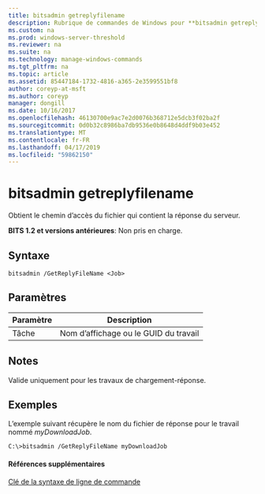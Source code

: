```yaml
---
title: bitsadmin getreplyfilename
description: Rubrique de commandes de Windows pour **bitsadmin getreplyfilename** -Obtient le chemin d’accès du fichier qui contient la réponse du serveur.
ms.custom: na
ms.prod: windows-server-threshold
ms.reviewer: na
ms.suite: na
ms.technology: manage-windows-commands
ms.tgt_pltfrm: na
ms.topic: article
ms.assetid: 85447184-1732-4816-a365-2e3599551bf8
author: coreyp-at-msft
ms.author: coreyp
manager: dongill
ms.date: 10/16/2017
ms.openlocfilehash: 46130700e9ac7e2d0076b368712e5dcb3f02ba2f
ms.sourcegitcommit: 0d0b32c8986ba7db9536e0b8648d4ddf9b03e452
ms.translationtype: MT
ms.contentlocale: fr-FR
ms.lasthandoff: 04/17/2019
ms.locfileid: "59862150"
---
```

# <a name="bitsadmin-getreplyfilename"></a>bitsadmin getreplyfilename

Obtient le chemin d’accès du fichier qui contient la réponse du serveur.

**BITS 1.2 et versions antérieures**: Non pris en charge.

## <a name="syntax"></a>Syntaxe

```
bitsadmin /GetReplyFileName <Job>
```

## <a name="parameters"></a>Paramètres

|Paramètre|Description|
|---------|-----------|
|Tâche|Nom d’affichage ou le GUID du travail|

## <a name="remarks"></a>Notes

Valide uniquement pour les travaux de chargement-réponse.

## <a name="BKMK_examples"></a>Exemples

L’exemple suivant récupère le nom du fichier de réponse pour le travail nommé *myDownloadJob*.
```
C:\>bitsadmin /GetReplyFileName myDownloadJob
```

#### <a name="additional-references"></a>Références supplémentaires

[Clé de la syntaxe de ligne de commande](command-line-syntax-key.md)